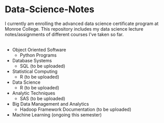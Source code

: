 # Data-Science-Notes

I currently am enrolling the advanced data science certificate program at Monroe College. This repository includes my data science lecture notes/assignments of different courses I've taken so far. <br/> <br/>
* Object Oriented Software <br/>
  - Python Programs
* Database Systems
  - SQL (to be uploaded)
* Statistical Computing
  - R (to be uploaded)
* Data Science
  - R (to be uploaded)
* Analytic Techniques
  - SAS (to be uploaded)
* Big Data Management and Analytics
  - Hadoop Framework Documentation (to be uploaded)
* Machine Learning (ongoing this semester)

